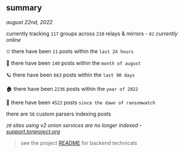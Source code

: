 
## summary
_august 22nd, 2022_

currently tracking `117` groups across `210` relays & mirrors - _`61` currently online_

⏲ there have been `11` posts within the `last 24 hours`

🦈 there have been `140` posts within the `month of august`

🪐 there have been `663` posts within the `last 90 days`

🏚 there have been `2236` posts within the `year of 2022`

🦕 there have been `4522` posts `since the dawn of ransomwatch`

there are `56` custom parsers indexing posts

_`20` sites using v2 onion services are no longer indexed - [support.torproject.org](https://support.torproject.org/onionservices/v2-deprecation/)_

> see the project [README](https://github.com/joshhighet/ransomwatch#ransomwatch--) for backend technicals
